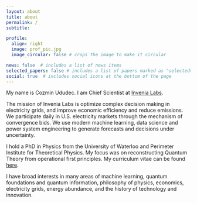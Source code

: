 ```yaml
---
layout: about
title: about
permalink: /
subtitle: 

profile:
  align: right
  image: prof_pic.jpg
  image_circular: false # crops the image to make it circular

news: false  # includes a list of news items
selected_papers: false # includes a list of papers marked as "selected={true}"
social: true  # includes social icons at the bottom of the page
---
```


My name is Cozmin Ududec. I am Chief Scientist at [Invenia Labs](https://www.invenia.ca/labs/). 

The mission of Invenia Labs is optimize complex decision making in electricity grids, and improve economic efficiency and reduce emissions.  We participate daily in U.S. electricity markets through the mechanism of convergence bids. We use modern machine learning, data science and power system engineering to generate forecasts and decisions under uncertainty.

I hold a PhD in Physics from the University of Waterloo and Perimeter Institute for Theoretical Physics. My focus was on reconstructing Quantum Theory from operational first principles. My curriculum vitae can be found [here](/assets/pdf/cv.pdf).

I have broad interests in many areas of machine learning, quantum foundations and quantum information, philosophy of physics, economics, electricity grids, energy abundance, and the history of technology and innovation.
